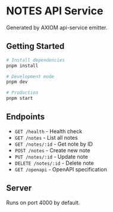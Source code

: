 # NOTES API Service

Generated by AXIOM api-service emitter.

## Getting Started

```bash
# Install dependencies
pnpm install

# Development mode
pnpm dev

# Production
pnpm start
```

## Endpoints

- `GET /health` - Health check
- `GET /notes` - List all notes
- `GET /notes/:id` - Get note by ID
- `POST /notes` - Create new note
- `PUT /notes/:id` - Update note
- `DELETE /notes/:id` - Delete note
- `GET /openapi` - OpenAPI specification

## Server

Runs on port 4000 by default.
